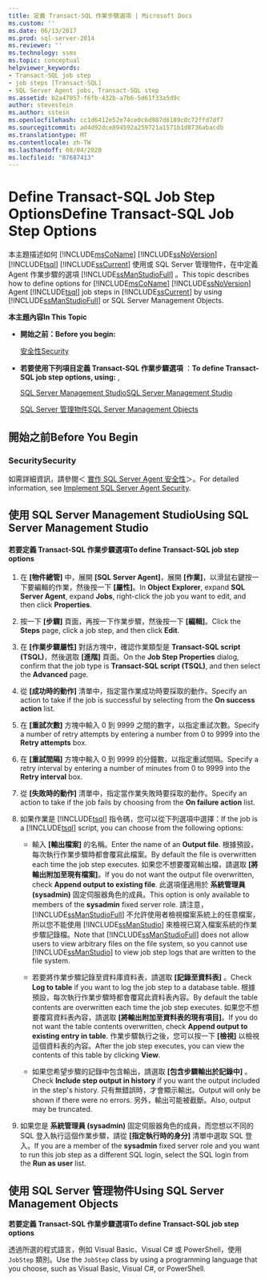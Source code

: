 ```yaml
---
title: 定義 Transact-SQL 作業步驟選項 | Microsoft Docs
ms.custom: ''
ms.date: 06/13/2017
ms.prod: sql-server-2014
ms.reviewer: ''
ms.technology: ssms
ms.topic: conceptual
helpviewer_keywords:
- Transact-SQL job step
- job steps [Transact-SQL]
- SQL Server Agent jobs, Transact-SQL step
ms.assetid: b2a47057-f6fb-432b-a7b6-5d61f33a5d9c
author: stevestein
ms.author: sstein
ms.openlocfilehash: cc1d6412e52e74ce0c6d987d6189c0c72ffd7df7
ms.sourcegitcommit: ad4d92dce894592a259721a1571b1d8736abacdb
ms.translationtype: MT
ms.contentlocale: zh-TW
ms.lasthandoff: 08/04/2020
ms.locfileid: "87687413"
---
```

# <a name="define-transact-sql-job-step-options"></a><span data-ttu-id="0b932-102">Define Transact-SQL Job Step Options</span><span class="sxs-lookup"><span data-stu-id="0b932-102">Define Transact-SQL Job Step Options</span></span>
  <span data-ttu-id="0b932-103">本主題描述如何 [!INCLUDE[msCoName](../../includes/msconame-md.md)] [!INCLUDE[ssNoVersion](../../includes/ssnoversion-md.md)] [!INCLUDE[tsql](../../includes/tsql-md.md)] [!INCLUDE[ssCurrent](../../includes/sscurrent-md.md)] 使用或 SQL Server 管理物件，在中定義 Agent 作業步驟的選項 [!INCLUDE[ssManStudioFull](../../includes/ssmanstudiofull-md.md)] 。</span><span class="sxs-lookup"><span data-stu-id="0b932-103">This topic describes how to define options for [!INCLUDE[msCoName](../../includes/msconame-md.md)] [!INCLUDE[ssNoVersion](../../includes/ssnoversion-md.md)] Agent [!INCLUDE[tsql](../../includes/tsql-md.md)] job steps in [!INCLUDE[ssCurrent](../../includes/sscurrent-md.md)] by using [!INCLUDE[ssManStudioFull](../../includes/ssmanstudiofull-md.md)] or SQL Server Management Objects.</span></span>  
  
 <span data-ttu-id="0b932-104">**本主題內容**</span><span class="sxs-lookup"><span data-stu-id="0b932-104">**In This Topic**</span></span>  
  
-   <span data-ttu-id="0b932-105">**開始之前：**</span><span class="sxs-lookup"><span data-stu-id="0b932-105">**Before you begin:**</span></span>  
  
     [<span data-ttu-id="0b932-106">安全性</span><span class="sxs-lookup"><span data-stu-id="0b932-106">Security</span></span>](#Security)  
  
-   <span data-ttu-id="0b932-107">**若要使用下列項目定義 Transact-SQL 作業步驟選項** ：</span><span class="sxs-lookup"><span data-stu-id="0b932-107">**To define Transact-SQL job step options, using:** ,</span></span>  
  
     [<span data-ttu-id="0b932-108">SQL Server Management Studio</span><span class="sxs-lookup"><span data-stu-id="0b932-108">SQL Server Management Studio</span></span>](#SSMS)  
  
     [<span data-ttu-id="0b932-109">SQL Server 管理物件</span><span class="sxs-lookup"><span data-stu-id="0b932-109">SQL Server Management Objects</span></span>](#SMO)  
  
##  <a name="before-you-begin"></a><a name="BeforeYouBegin"></a> <span data-ttu-id="0b932-110">開始之前</span><span class="sxs-lookup"><span data-stu-id="0b932-110">Before You Begin</span></span>  
  
###  <a name="security"></a><a name="Security"></a> <span data-ttu-id="0b932-111">Security</span><span class="sxs-lookup"><span data-stu-id="0b932-111">Security</span></span>  
 <span data-ttu-id="0b932-112">如需詳細資訊，請參閱＜ [實作 SQL Server Agent 安全性](implement-sql-server-agent-security.md)＞。</span><span class="sxs-lookup"><span data-stu-id="0b932-112">For detailed information, see [Implement SQL Server Agent Security](implement-sql-server-agent-security.md).</span></span>  
  
##  <a name="using-sql-server-management-studio"></a><a name="SSMS"></a> <span data-ttu-id="0b932-113">使用 SQL Server Management Studio</span><span class="sxs-lookup"><span data-stu-id="0b932-113">Using SQL Server Management Studio</span></span>  
  
#### <a name="to-define-transact-sql-job-step-options"></a><span data-ttu-id="0b932-114">若要定義 Transact-SQL 作業步驟選項</span><span class="sxs-lookup"><span data-stu-id="0b932-114">To define Transact-SQL job step options</span></span>  
  
1.  <span data-ttu-id="0b932-115">在 **[物件總管]** 中，展開 **[SQL Server Agent]**，展開 **[作業]**，以滑鼠右鍵按一下要編輯的作業，然後按一下 **[屬性]**。</span><span class="sxs-lookup"><span data-stu-id="0b932-115">In **Object Explorer**, expand **SQL Server Agent**, expand **Jobs**, right-click the job you want to edit, and then click **Properties**.</span></span>  
  
2.  <span data-ttu-id="0b932-116">按一下 **[步驟]** 頁面，再按一下作業步驟，然後按一下 **[編輯]**。</span><span class="sxs-lookup"><span data-stu-id="0b932-116">Click the **Steps** page, click a job step, and then click **Edit**.</span></span>  
  
3.  <span data-ttu-id="0b932-117">在 **[作業步驟屬性]** 對話方塊中，確認作業類型是 **Transact-SQL script (TSQL)**，然後選取 **[進階]** 頁面。</span><span class="sxs-lookup"><span data-stu-id="0b932-117">On the **Job Step Properties** dialog, confirm that the job type is **Transact-SQL script (TSQL)**, and then select the **Advanced** page.</span></span>  
  
4.  <span data-ttu-id="0b932-118">從 **[成功時的動作]** 清單中，指定當作業成功時要採取的動作。</span><span class="sxs-lookup"><span data-stu-id="0b932-118">Specify an action to take if the job is successful by selecting from the **On success action** list.</span></span>  
  
5.  <span data-ttu-id="0b932-119">在 **[重試次數]** 方塊中輸入 0 到 9999 之間的數字，以指定重試次數。</span><span class="sxs-lookup"><span data-stu-id="0b932-119">Specify a number of retry attempts by entering a number from 0 to 9999 into the **Retry attempts** box.</span></span>  
  
6.  <span data-ttu-id="0b932-120">在 **[重試間隔]** 方塊中輸入 0 到 9999 的分鐘數，以指定重試間隔。</span><span class="sxs-lookup"><span data-stu-id="0b932-120">Specify a retry interval by entering a number of minutes from 0 to 9999 into the **Retry interval** box.</span></span>  
  
7.  <span data-ttu-id="0b932-121">從 **[失敗時的動作]** 清單中，指定當作業失敗時要採取的動作。</span><span class="sxs-lookup"><span data-stu-id="0b932-121">Specify an action to take if the job fails by choosing from the **On failure action** list.</span></span>  
  
8.  <span data-ttu-id="0b932-122">如果作業是 [!INCLUDE[tsql](../../includes/tsql-md.md)] 指令碼，您可以從下列選項中選擇：</span><span class="sxs-lookup"><span data-stu-id="0b932-122">If the job is a [!INCLUDE[tsql](../../includes/tsql-md.md)] script, you can choose from the following options:</span></span>  
  
    -   <span data-ttu-id="0b932-123">輸入 **[輸出檔案]** 的名稱。</span><span class="sxs-lookup"><span data-stu-id="0b932-123">Enter the name of an **Output file**.</span></span> <span data-ttu-id="0b932-124">根據預設，每次執行作業步驟時都會覆寫此檔案。</span><span class="sxs-lookup"><span data-stu-id="0b932-124">By default the file is overwritten each time the job step executes.</span></span> <span data-ttu-id="0b932-125">如果您不想要覆寫輸出檔，請選取 **[將輸出附加至現有檔案]**。</span><span class="sxs-lookup"><span data-stu-id="0b932-125">If you do not want the output file overwritten, check **Append output to existing file**.</span></span> <span data-ttu-id="0b932-126">此選項僅適用於 **系統管理員 (sysadmin)** 固定伺服器角色的成員。</span><span class="sxs-lookup"><span data-stu-id="0b932-126">This option is only available to members of the **sysadmin** fixed server role.</span></span> <span data-ttu-id="0b932-127">請注意， [!INCLUDE[ssManStudioFull](../../includes/ssmanstudiofull-md.md)] 不允許使用者檢視檔案系統上的任意檔案，所以您不能使用 [!INCLUDE[ssManStudio](../../includes/ssmanstudio-md.md)] 來檢視已寫入檔案系統的作業步驟記錄檔。</span><span class="sxs-lookup"><span data-stu-id="0b932-127">Note that [!INCLUDE[ssManStudioFull](../../includes/ssmanstudiofull-md.md)] does not allow users to view arbitrary files on the file system, so you cannot use [!INCLUDE[ssManStudio](../../includes/ssmanstudio-md.md)] to view job step logs that are written to the file system.</span></span>  
  
    -   <span data-ttu-id="0b932-128">若要將作業步驟記錄至資料庫資料表，請選取 **[記錄至資料表]** 。</span><span class="sxs-lookup"><span data-stu-id="0b932-128">Check **Log to table** if you want to log the job step to a database table.</span></span> <span data-ttu-id="0b932-129">根據預設，每次執行作業步驟時都會覆寫此資料表內容。</span><span class="sxs-lookup"><span data-stu-id="0b932-129">By default the table contents are overwritten each time the job step executes.</span></span> <span data-ttu-id="0b932-130">如果您不想要覆寫資料表內容，請選取 **[將輸出附加至資料表的現有項目]**。</span><span class="sxs-lookup"><span data-stu-id="0b932-130">If you do not want the table contents overwritten, check **Append output to existing entry in table**.</span></span> <span data-ttu-id="0b932-131">作業步驟執行之後，您可以按一下 **[檢視]** 以檢視這個資料表的內容。</span><span class="sxs-lookup"><span data-stu-id="0b932-131">After the job step executes, you can view the contents of this table by clicking **View**.</span></span>  
  
    -   <span data-ttu-id="0b932-132">如果您希望步驟的記錄中包含輸出，請選取 **[包含步驟輸出於記錄中]** 。</span><span class="sxs-lookup"><span data-stu-id="0b932-132">Check **Include step output in history** if you want the output included in the step's history.</span></span> <span data-ttu-id="0b932-133">只有無錯誤時，才會顯示輸出。</span><span class="sxs-lookup"><span data-stu-id="0b932-133">Output will only be shown if there were no errors.</span></span> <span data-ttu-id="0b932-134">另外，輸出可能被截斷。</span><span class="sxs-lookup"><span data-stu-id="0b932-134">Also, output may be truncated.</span></span>  
  
9. <span data-ttu-id="0b932-135">如果您是 **系統管理員 (sysadmin)** 固定伺服器角色的成員，而您想以不同的 SQL 登入執行這個作業步驟，請從 **[指定執行時的身分]** 清單中選取 SQL 登入。</span><span class="sxs-lookup"><span data-stu-id="0b932-135">If you are a member of the **sysadmin** fixed server role and you want to run this job step as a different SQL login, select the SQL login from the **Run as user** list.</span></span>  
  
##  <a name="using-sql-server-management-objects"></a><a name="SMO"></a><span data-ttu-id="0b932-136">使用 SQL Server 管理物件</span><span class="sxs-lookup"><span data-stu-id="0b932-136">Using SQL Server Management Objects</span></span>  
 <span data-ttu-id="0b932-137">**若要定義 Transact-SQL 作業步驟選項**</span><span class="sxs-lookup"><span data-stu-id="0b932-137">**To define Transact-SQL job step options**</span></span>  
  
 <span data-ttu-id="0b932-138">透過所選的程式語言，例如 Visual Basic、Visual C# 或 PowerShell，使用 `JobStep` 類別。</span><span class="sxs-lookup"><span data-stu-id="0b932-138">Use the `JobStep` class by using a programming language that you choose, such as Visual Basic, Visual C#, or PowerShell.</span></span>  
  
  
